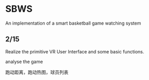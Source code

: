 # SBWS
An implementation of a smart basketball game watching system

## 2/15
Realize the primitive VR User Interface and some basic functions.

analyse the game

跑动距离，跑动热图，球员列表